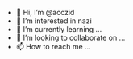 - 👋 Hi, I’m @acczid
- 👀 I’m interested in nazi
- 🌱 I’m currently learning ...
- 💞️ I’m looking to collaborate on ...
- 📫 How to reach me ...

<!---
acczid/acczid is a ✨ special ✨ repository because its `README.md` (this file) appears on your GitHub profile.
You can click the Preview link to take a look at your changes.
--->
